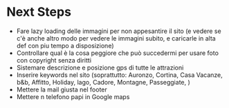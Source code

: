 # Next Steps

- Fare lazy loading delle immagini per non appesantire il sito (e vedere se c'è anche altro modo per vedere le immagini subito, e caricarle in alta def con piu tempo a disposizione)
- Controllare qual è la cosa peggiore che può succedermi per usare foto con copyright senza diritti
- Sistemare descrizione e posizione gps di tutte le attrazioni
- Inserire keywords nel sito (soprattutto: Auronzo, Cortina, Casa Vacanze, b&b, Affitto, Holiday, lago, Cadore, Montagne, Passeggiate, )
- Mettere la mail giusta nel footer
- Mettere n telefono papi in Google maps
